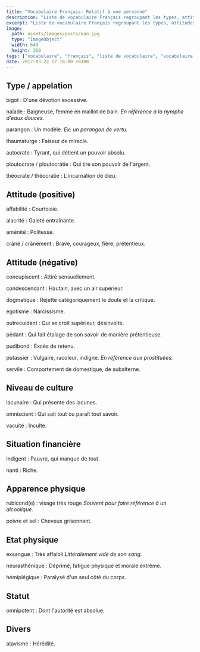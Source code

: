 ```yaml
---
title: "Vocabulaire Français: Relatif à une personne"
description: "Liste de vocabulaire Français regroupant les types, attitudes et autres mots relatifs à une personne."
excerpt: "Liste de vocabulaire Français regroupant les types, attitudes et autres mots relatifs à une personne."
image:
  path: assets/images/posts/man.jpg
  type: "ImageObject"
  width: 640
  height: 360
tags: ["vocabulaire", "français", "liste de vocabulaire", "vocabulaire français"]
date: 2017-03-22 17:18:00 +0100
---
```


## Type / appelation

bigot
: D'une dévotion excessive.

naïade
: Baigneuse, femme en maillot de bain.
*En référence à la nymphe d'eaux douces.*

parangon
: Un modèle.
*Ex: un parangon de vertu.*

thaumaturge
: Faiseur de miracle.

autocrate
: Tyrant, qui détient un pouvoir absolu.

ploutocrate / ploutocratie
: Qui tire son pouvoir de l'argent.

théocrate / théocratie
: L'incarnation de dieu.


## Attitude (positive)

affabilité
: Courtoisie.

alacrité
: Gaieté entraînante.

aménité
: Politesse.

crâne / crânement
: Brave, courageux, fière, prétentieux.


## Attitude (négative)

concupiscent
: Attiré sensuellement.

condescendant
: Hautain, avec un air supérieur.

dogmatique
: Rejette catégoriquement le doute et la critique.

egotisme
: Narcissisme.

outrecuidant
: Qui se croit supérieur, désinvolte.

pédant
: Qui fait étalage de son savoir de manière prétentieuse.

pudibond
: Excès de retenu.

putassier
: Vulgaire, racoleur, indigne.
*En référence aux prostituées.*

servile
: Comportement de domestique, de subalterne.


## Niveau de culture

lacunaire
: Qui présente des lacunes.

omniscient
: Qui sait tout ou paraît tout savoir.

vacuité
: Inculte.


## Situation financière

indigent
: Pauvre, qui manque de tout.

nanti
: Riche.


## Apparence physique

rubicond(e)
: visage très rouge
*Souvent pour faire référence à un alcoolique.*

poivre et sel
: Cheveux grisonnant.


## Etat physique

exsangue
: Très affaibli
*Littéralement vidé de son sang.*

neurasthénique
: Déprimé, fatigue physique et morale extrême.

hémiplégique
: Paralysé d'un seul côté du corps.


## Statut

omnipotent
: Dont l'autorité est absolue.


## Divers

atavisme
: Hérédité.
